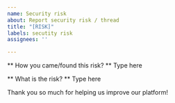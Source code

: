 ```yaml
---
name: Security risk
about: Report security risk / thread
title: "[RISK]"
labels: secutity risk
assignees: ''

---
```


** How you came/found this risk? **
Type here

** What is the risk? **
Type here

Thank you so much for helping us improve our platform!
